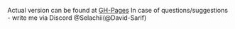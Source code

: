 Actual version can be found at  [GH-Pages](https://david-sarif.github.io/singolo/) 
In case of questions/suggestions - write me via Discord @Selachii(@David-Sarif)